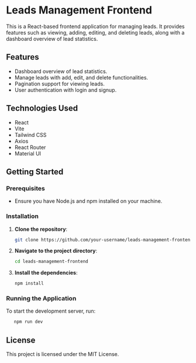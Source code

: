 # Leads Management Frontend

This is a React-based frontend application for managing leads. It provides features such as viewing, adding, editing, and deleting leads, along with a dashboard overview of lead statistics.

## Features

- Dashboard overview of lead statistics.
- Manage leads with add, edit, and delete functionalities.
- Pagination support for viewing leads.
- User authentication with login and signup.

## Technologies Used

- React
- Vite
- Tailwind CSS
- Axios
- React Router
- Material UI

## Getting Started

### Prerequisites

- Ensure you have Node.js and npm installed on your machine.

### Installation

1. **Clone the repository**:

   ```bash
   git clone https://github.com/your-username/leads-management-frontend.git
   ```

2. **Navigate to the project directory**:

   ```bash
   cd leads-management-frontend
   ```

3. **Install the dependencies**:

   ```bash
   npm install
   ```

### Running the Application

To start the development server, run:

```bash
   npm run dev
```

## License

This project is licensed under the MIT License.
